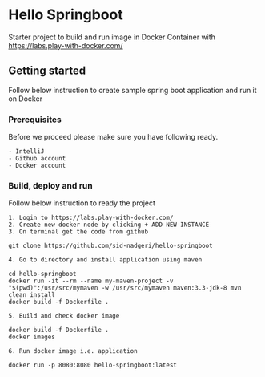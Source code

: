 # Hello Springboot
Starter project to build and run image in Docker Container with https://labs.play-with-docker.com/

## Getting started
Follow below instruction to create sample spring boot application and run it on Docker

### Prerequisites
Before we proceed please make sure you have following ready.
    
    - IntelliJ
    - Github account
    - Docker account

### Build, deploy and run
Follow below instruction to ready the project

    1. Login to https://labs.play-with-docker.com/
    2. Create new docker node by clicking + ADD NEW INSTANCE
    3. On terminal get the code from github 
    
```
git clone https://github.com/sid-nadgeri/hello-springboot
```
    4. Go to directory and install application using maven
```
cd hello-springboot
docker run -it --rm --name my-maven-project -v "$(pwd)":/usr/src/mymaven -w /usr/src/mymaven maven:3.3-jdk-8 mvn clean install
docker build -f Dockerfile .
```
    5. Build and check docker image
```
docker build -f Dockerfile .
docker images
```
    6. Run docker image i.e. application
```
docker run -p 8080:8080 hello-springboot:latest
```
    


